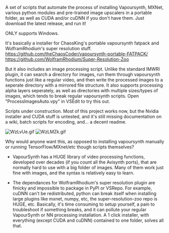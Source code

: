 A set of scripts that automate the process of installing Vapoursynth, MXNet, various python modules and pre-trained image upscalers in a portable folder, as well as CUDA and/or cuDNN if you don't have them. Just download the latest release, and run it!

ONLY supports Windows.

It's basically a installer for ChaosKing's portable vapoursynth fatpack and WolframRhodium's super resolution stuff.
https://github.com/theChaosCoder/vapoursynth-portable-FATPACK/
https://github.com/WolframRhodium/Super-Resolution-Zoo

But it also includes an image processing script. Unlike the standard IMWRI plugin, it can search a directory for images, run them through vapoursynth functions just like a regular video, and then write the processed images to a seperate directory with a mirrored file structure. It also supports processing alpha layers seperately, as well as directories with multiple sizes/types of images, which tends to break regular vapoursynth scripts. Open "ProcessImagesAuto.vpy" in VSEdit to try this out. 

Scripts under construction. Most of this project works now, but the Nvidia installer and CUDA stuff is untested, and it's still missing documentation on a wiki, batch scripts for encoding, and... a decent readme. 

![WzLvUe.gif](https://i.lensdump.com/i/WzLvUe.gif)
![WzLMZk.gif](https://i.lensdump.com/i/WzLMZk.gif)

Why would anyone want this, as opposed to installing vapoursynth manually or running TensorFlow/MXnet/etc though scripts themselves?

* VapourSynth has a HUGE library of video processing functions, developed over decades (if you count all the Avisynth ports), that are normally hard to use with a big folder of images. Many of them work just fine with images, and the syntax is relatively easy to learn.  

* The dependances for WolframRhodium's super resolution plugin are finicky and impossible to package in PyPI or VSRepo. For example, cuDNN can't be redistributed, python can break itself when installing large plugins like mxnet, numpy, etc, the super-resolution-zoo repo is HUGE, etc. Basically, it's time consuming to setup yourself, a pain to troubleshoot if something breaks, and it can pollute your regular VapourSynth or NN processing installation. A 1 click installer, with everything (except CUDA and cuDNN) contained to one folder, solves all that. 


